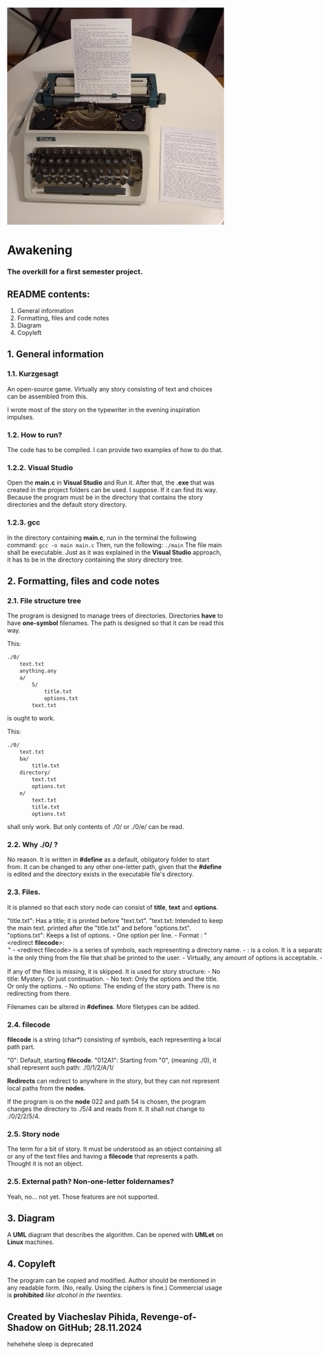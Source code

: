 ![alt text](./Storyteller.jpg)

# Awakening
### The overkill for a first semester project.

## README contents:

1. General information
2. Formatting, files and code notes
3. Diagram
4. Copyleft


## 1. General information

### 1.1. Kurzgesagt

An open-source game. Virtually any story consisting of text and choices can be assembled from this.

I wrote most of the story on the typewriter in the evening inspiration impulses.

### 1.2. How to run?

The code has to be compiled. I can provide two examples of how to do that.

### 1.2.2. Visual Studio

Open the **main.c** in **Visual Studio** and Run it. After that, the **.exe** that was created in the project folders can be used. I suppose. If it can find its way. Because the program must be in the directory that contains the story directories and the default story directory.

### 1.2.3. gcc

In the directory containing **main.c**, run in the terminal the following command:
`gcc -o main main.c`
Then, run the following:
`./main`
The file main shall be executable.
Just as it was explained in the **Visual Studio** approach, it has to be in the directory containing the story directory tree.


## 2. Formatting, files and code notes

### 2.1. File structure tree

The program is designed to manage trees of directories. Directories **have** to have **one-symbol** filenames. The path is designed so that it can be read this way.

This: 
```
./0/
    text.txt
    anything.any
    a/
        5/
            title.txt
            options.txt
        text.txt
```
is ought to work.


This:
```
./0/
    text.txt
    ba/
        title.txt
    directory/
        text.txt
        options.txt
    e/
        text.txt
        title.txt
        options.txt
```     
shall only work. But only contents of ./0/ or ./0/e/ can be read.         


### 2.2. Why ./0/ ?

No reason. 
It is written in **#define** as a default, obligatory folder to start from. 
It can be changed to any other one-letter path, given that the **#define** is edited and the directory exists in the executable file's directory.


### 2.3. Files.

It is planned so that each story node can consist of **title**, **text** and **options**.

"title.txt": Has a title; it is printed before "text.txt".
"text.txt: Intended to keep the main text. printed after the "title.txt" and before "options.txt".
"options.txt": Keeps a list of options.
    -   One option per line.
    -   Format : "<redirect **filecode**>:<option title>"
        -   <redirect **filecode**> is a series of symbols, each representing a directory name.
        -   : is a colon. It is a separator between the filecode and the option title.
        -   <option title> is the only thing from the file that shall be printed to the user.
    -   Virtually, any amount of options is acceptable.
    -   <redirect filecode> is read as anything that comes before the colon ':' in the line. It can redirect anywhere, but the filecode must start from the default folder.
    -   <option title>  can contain any text, even colons - only the first colon in the line shall be read as a separator.

If any of the files is missing, it is skipped. It is used for story structure:
    -   No title:   Mystery. Or just continuation.
    -   No text:    Only the options and the title. Or only the options.
    -   No options: The ending of the story path. There is no redirecting from there.

Filenames can be altered in **#defines**.
More filetypes can be added.


### 2.4. filecode

**filecode** is a string (char*) consisting of symbols, each representing a local path part.

"0": Default, starting **filecode**.
"012A1": Starting from "0", (meaning ./0), it shall represent such path: ./0/1/2/A/1/

**Redirects** can redirect to anywhere in the story, but they can not represent local paths from the **nodes**.

If the program is on the **node** 022 and path 54 is chosen, the program changes the directory to ./5/4 and reads from it. It shall not change to ./0/2/2/5/4.

### 2.5. Story node

The term for a bit of story. It must be understood as an object containing all or any of the text files and having a **filecode** that represents a path. Thought it is not an object.

### 2.5. External path? Non-one-letter foldernames?

Yeah, no... not yet. Those features are not supported.


## 3. Diagram

A **UML** diagram that describes the algorithm. Can be opened with **UMLet** on **Linux** machines.


## 4. Copyleft

The program can be copied and modified. 
Author should be mentioned in any readable form. (No, really. Using the ciphers is fine.)
Commercial usage is **prohibited** _like alcohol in the twenties_.


## Created by Viacheslav Pihida, Revenge-of-Shadow on GitHub; 28.11.2024



hehehehe sleep is deprecated
